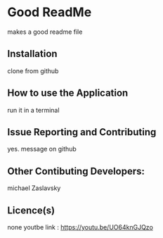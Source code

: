 # Good ReadMe
makes a good readme file
## Installation
clone from github
## How to use the Application
run it in a terminal
## Issue Reporting and Contributing
yes. message on github
## Other Contibuting Developers:
michael Zaslavsky
## Licence(s)
none
youtbe link : https://youtu.be/UO64knGJQzo